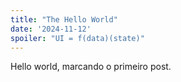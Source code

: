 ```yaml
---
title: "The Hello World"
date: '2024-11-12'
spoiler: "UI = f(data)(state)"
---
```


Hello world, marcando o primeiro post.